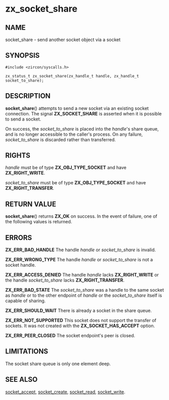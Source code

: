 # zx_socket_share

## NAME

<!-- Updated by update-docs-from-abigen, do not edit. -->

socket_share - send another socket object via a socket

## SYNOPSIS

<!-- Updated by update-docs-from-abigen, do not edit. -->

```
#include <zircon/syscalls.h>

zx_status_t zx_socket_share(zx_handle_t handle, zx_handle_t socket_to_share);
```

## DESCRIPTION

**socket_share**() attempts to send a new socket via an existing socket
connection.  The signal **ZX_SOCKET_SHARE** is asserted when it is possible
to send a socket.

On success, the *socket_to_share* is placed into the *handle*'s share
queue, and is no longer accessible to the caller's process. On any
failure, *socket_to_share* is discarded rather than transferred.

## RIGHTS

<!-- Updated by update-docs-from-abigen, do not edit. -->

*handle* must be of type **ZX_OBJ_TYPE_SOCKET** and have **ZX_RIGHT_WRITE**.

*socket_to_share* must be of type **ZX_OBJ_TYPE_SOCKET** and have **ZX_RIGHT_TRANSFER**.

## RETURN VALUE

**socket_share**() returns **ZX_OK** on success.  In the event of failure,
one of the following values is returned.

## ERRORS

**ZX_ERR_BAD_HANDLE**  The handle *handle* or *socket_to_share* is invalid.

**ZX_ERR_WRONG_TYPE**  The handle *handle* or *socket_to_share* is not a socket handle.

**ZX_ERR_ACCESS_DENIED**  The handle *handle* lacks **ZX_RIGHT_WRITE** or
the handle *socket_to_share* lacks **ZX_RIGHT_TRANSFER**.

**ZX_ERR_BAD_STATE**  The *socket_to_share* was a handle to the same socket
as *handle* or to the other endpoint of *handle* or the *socket_to_share* itself
is capable of sharing.

**ZX_ERR_SHOULD_WAIT**  There is already a socket in the share queue.

**ZX_ERR_NOT_SUPPORTED**  This socket does not support the transfer of sockets.
It was not created with the **ZX_SOCKET_HAS_ACCEPT** option.

**ZX_ERR_PEER_CLOSED** The socket endpoint's peer is closed.

## LIMITATIONS

The socket share queue is only one element deep.

## SEE ALSO

[socket_accept](socket_accept.md),
[socket_create](socket_create.md),
[socket_read](socket_read.md),
[socket_write](socket_write.md).
